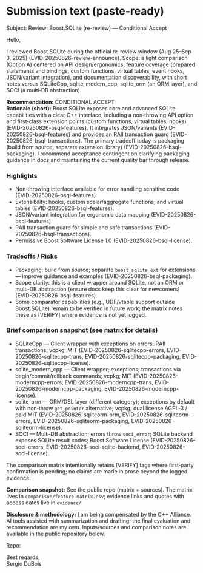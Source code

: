 # Submission text (paste-ready)

Subject: Review: Boost.SQLite (re-review) — Conditional Accept

Hello,

I reviewed Boost.SQLite during the official re-review window (Aug 25–Sep 3, 2025) (EVID-20250826-review-announce). Scope: a light comparison (Option A) centered on API design/ergonomics, feature coverage (prepared statements and bindings, custom functions, virtual tables, event hooks, JSON/variant integration), and documentation discoverability, with short notes versus SQLiteCpp, sqlite_modern_cpp, sqlite_orm (an ORM layer), and SOCI (a multi‑DB abstraction).

**Recommendation:** CONDITIONAL ACCEPT  
**Rationale (short):** Boost.SQLite exposes core and advanced SQLite capabilities with a clear C++ interface, including a non‑throwing API option and first‑class extension points (custom functions, virtual tables, hooks) (EVID-20250826-bsql-features). It integrates JSON/variants (EVID-20250826-bsql-features) and provides an RAII transaction guard (EVID-20250826-bsql-transactions). The primary tradeoff today is packaging (build from source; separate extension library) (EVID-20250826-bsql-packaging). I recommend acceptance contingent on clarifying packaging guidance in docs and maintaining the current quality bar through release.

### Highlights

- Non‑throwing interface available for error handling sensitive code (EVID-20250826-bsql-features).
- Extensibility: hooks, custom scalar/aggregate functions, and virtual tables (EVID-20250826-bsql-features).
- JSON/variant integration for ergonomic data mapping (EVID-20250826-bsql-features).
- RAII transaction guard for simple and safe transactions (EVID-20250826-bsql-transactions).
- Permissive Boost Software License 1.0 (EVID-20250826-bsql-license).

### Tradeoffs / Risks

- Packaging: build from source; separate `boost_sqlite_ext` for extensions — improve guidance and examples (EVID-20250826-bsql-packaging).
- Scope clarity: this is a client wrapper around SQLite, not an ORM or multi‑DB abstraction (ensure docs keep this clear for newcomers) (EVID-20250826-bsql-features).
- Some comparator capabilities (e.g., UDF/vtable support outside Boost.SQLite) remain to be verified in future work; the matrix notes these as [VERIFY] where evidence is not yet logged.

### Brief comparison snapshot (see matrix for details)

- SQLiteCpp — Client wrapper with exceptions on errors; RAII transactions; vcpkg; MIT (EVID-20250826-sqlitecpp-errors, EVID-20250826-sqlitecpp-trans, EVID-20250826-sqlitecpp-packaging, EVID-20250826-sqlitecpp-license).
- sqlite_modern_cpp — Client wrapper; exceptions; transactions via begin/commit/rollback commands; vcpkg; MIT (EVID-20250826-moderncpp-errors, EVID-20250826-moderncpp-trans, EVID-20250826-moderncpp-packaging, EVID-20250826-moderncpp-license).
- sqlite_orm — ORM/DSL layer (different category); exceptions by default with non‑throw `get_pointer` alternative; vcpkg; dual license AGPL‑3 / paid MIT (EVID-20250826-sqliteorm-orm, EVID-20250826-sqliteorm-errors, EVID-20250826-sqliteorm-packaging, EVID-20250826-sqliteorm-license).
- SOCI — Multi‑DB abstraction; errors throw `soci_error`; SQLite backend exposes SQLite result codes; Boost Software License (EVID-20250826-soci-errors, EVID-20250826-soci-sqlite-backend, EVID-20250826-soci-license).

The comparison matrix intentionally retains [VERIFY] tags where first‑party confirmation is pending; no claims are made in prose beyond the logged evidence.

**Comparison snapshot:** See the public repo (matrix + sources). The matrix lives in `comparison/feature-matrix.csv`; evidence links and quotes with access dates live in `evidence/`.

**Disclosure & methodology:** I am being compensated by the C++ Alliance. AI tools assisted with summarization and drafting; the final evaluation and recommendation are my own. Inputs/sources and comparison notes are available in the public repository below.

Repo: <link to this repository>

Best regards,  
Sergio DuBois

